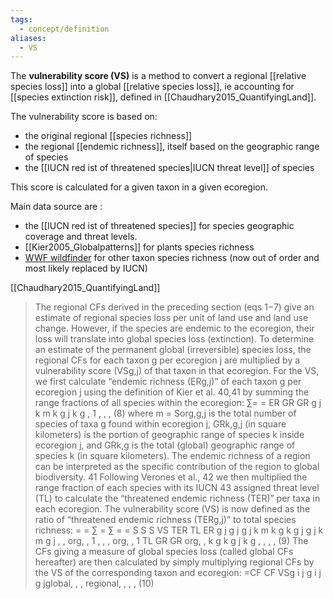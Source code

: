 ```yaml
---
tags:
  - concept/definition
aliases:
  - VS
---
```

The **vulnerability score (VS)** is a method to convert a regional [[relative species loss]] into a global [[relative species loss]], ie accounting for [[species extinction risk]], defined in [[Chaudhary2015_QuantifyingLand]].

The vulnerability score is based on:
- the original regional [[species richness]]
- the regional [[endemic richness]], itself based on the geographic range of species
- the [[IUCN red ist of threatened species|IUCN threat level]] of species

This score is calculated for a given taxon in a given ecoregion.

Main data source are :
- the [[IUCN red ist of threatened species]] for species geographic coverage and threat levels.
- [[Kier2005_Globalpatterns]] for plants species richness
- [WWF wildfinder](https://www.worldwildlife.org/pages/wildfinder) for other taxon species richness (now out of order and most likely replaced by IUCN)

[[Chaudhary2015_QuantifyingLand]]
> The regional CFs derived in the preceding section (eqs 1−7) give an estimate of regional species loss per unit of land use and land use change. However, if the species are endemic to the ecoregion, their loss will translate into global species loss (extinction). To determine an estimate of the permanent global (irreversible) species loss, the regional CFs for each taxon g per ecoregion j are multiplied by a vulnerability score (VSg,j) of that taxon in that ecoregion. For the VS, we first calculate “endemic richness (ERg,j)” of each taxon g per ecoregion j using the definition of Kier et al. 40,41 by summing the range fractions of all species within the ecoregion: ∑= = ER GR GR g j k m k g j k g , 1 , , , (8) where m = Sorg,g,j is the total number of species of taxa g found within ecoregion j, GRk,g,j (in square kilometers) is the portion of geographic range of species k inside ecoregion j, and GRk,g is the total (global) geographic range of species k (in square kilometers). The endemic richness of a region can be interpreted as the specific contribution of the region to global biodiversity. 41 Following Verones et al., 42 we then multiplied the range fraction of each species with its IUCN 43 assigned threat level (TL) to calculate the “threatened endemic richness (TER)” per taxa in each ecoregion. The vulnerability score (VS) is now defined as the ratio of “threatened endemic richness (TERg,j)” to total species richness: = = ∑ = ∑ = = S S S VS TER TL ER g j g j g j k m k g k g j g j k m g j , , org, , 1 , , , org, , 1 TL GR GR org, , k g k g j k g , , , , (9) The CFs giving a measure of global species loss (called global CFs hereafter) are then calculated by simply multiplying regional CFs by the VS of the corresponding taxon and ecoregion: =CF CF VSg i j g i j g jglobal, , , regional, , , , (10)